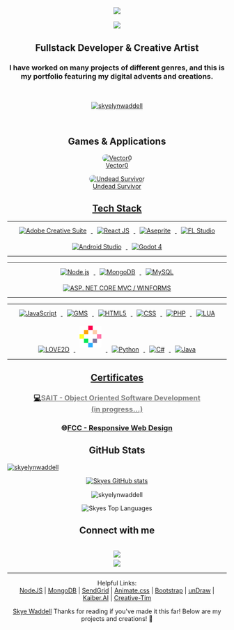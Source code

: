 <div style="display:flex; justify-content:center" align="center">
<img src="https://github.com/user-attachments/assets/8f139730-089d-4091-ab33-bde108d0eff8">
</div>

<br>
<div style ="tc display:flex;" align="center">
  <img src="https://i.giphy.com/media/v1.Y2lkPTc5MGI3NjExMHVvazY4eXN5YzRmOWo0cnZ4d2s3dDYwdG9weGFwbnZodHBqYmUwZCZlcD12MV9pbnRlcm5hbF9naWZfYnlfaWQmY3Q9Zw/zTQQPJXn1j8Jy/giphy.gif" width="250px"/>

<br>
  
## Fullstack Developer & Creative Artist
### I have worked on many projects of different genres, and this is my portfolio featuring my digital advents and creations.

<br>
<p align="center"><a href="https://www.buymeacoffee.com/skyelynwaddell"> <img align="center" src="https://cdn.buymeacoffee.com/buttons/v2/default-yellow.png" height="50" width="210" alt="skyelynwaddell" /></a></p>
<br>


<div align="center">

## Games & Applications
  
  <a href="https://github.com/skyelynwaddell/Vector0" target="_blank"><img style="border-radius:10px;" src="https://media.githubusercontent.com/media/skyelynwaddell/Vector0/main/textures/__TB_empty.png" alt="Vector0" height="100" />
<br>Vector0

  <a href="https://skyestuff.itch.io/undead-survivor" target="_blank"><img style="border-radius:10px;" src="https://lh3.googleusercontent.com/zto_sEx7-zSg4hwC6b5kwl5x6zt2z7UKCSmecq2EpfoDCxYTJNsJPMS83xtAuiZADSw" alt="Undead Survivor" height="100" />
<br>Undead Survivor<br>
</div>
  <div align="center">

## Tech Stack

<table align="center">
  <tr>
    <td align="center">
      <div align="center">
        <a href="https://adobe.com/" target="_blank"><img style="margin: 10px;" src="https://upload.wikimedia.org/wikipedia/commons/thumb/4/4c/Adobe_Creative_Cloud_rainbow_icon.svg/480px-Adobe_Creative_Cloud_rainbow_icon.svg.png?20221002235840" alt="Adobe Creative Suite" height="50" /></a>
        <a href="https://react.dev/" target="_blank"><img style="margin: 10px;" src="https://styles.redditmedia.com/t5_2su6s/styles/communityIcon_4g1uo0kd87c61.png" alt="React JS" height="50" /></a>
        <a href="https://www.aseprite.org" target="_blank"><img style="margin: 10px;" src="https://user-images.githubusercontent.com/105599773/227793892-34a4144b-6161-469e-adf2-2e5b00c466cf.png" alt="Aseprite" height="50" /></a>
        <a href="https://www.image-line.com" target="_blank"><img style="margin: 10px;" src="https://www.pngfind.com/pngs/m/4-49885_fl-studio-logo-png-transparent-png.png" alt="FL Studio" height="50" /></a>
        <a href="https://developer.android.com/" target="_blank"><img style="margin: 10px;" src="https://1.bp.blogspot.com/-LgTa-xDiknI/X4EflN56boI/AAAAAAAAPuk/24YyKnqiGkwRS9-_9suPKkfsAwO4wHYEgCLcBGAsYHQ/s0/image9.png" alt="Android Studio" height="50" /></a>
        <a href="https://godotengine.org/" target="_blank"><img style="margin: 10px;" src="https://upload.wikimedia.org/wikipedia/commons/thumb/6/6a/Godot_icon.svg/2048px-Godot_icon.svg.png" alt="Godot 4" height="50" /></a>
    </td>
    </table>
    <table>
    <td valign="top" width="33%">
      <div align="center">
        <a href="https://nodejs.org/" target="_blank"><img style="margin: 10px;" src="https://profilinator.rishav.dev/skills-assets/nodejs-original-wordmark.svg" alt="Node.js" height="50" /></a>
        <a href="https://www.mongodb.com/" target="_blank"><img style="margin: 10px;" src="https://profilinator.rishav.dev/skills-assets/mongodb-original-wordmark.svg" alt="MongoDB" height="50" /></a>
        <a href="https://www.mysql.com/" target="_blank"><img style="margin: 10px;" src="https://profilinator.rishav.dev/skills-assets/mysql-original-wordmark.svg" alt="MySQL" height="50" /></a>
        <a href="https://dotnet.microsoft.com/en-us/apps/aspnet" target="_blank"><img style="margin: 10px;" src="https://upload.wikimedia.org/wikipedia/commons/thumb/e/ee/.NET_Core_Logo.svg/1024px-.NET_Core_Logo.svg.png" alt="ASP. NET CORE MVC / WINFORMS" height="50" /></a>
    </td>
    </table>
    <table>
    <td valign="top" width="33%">
      <div align="center">
        <a href="https://www.javascript.com/" target="_blank"><img style="margin: 10px;" src="https://profilinator.rishav.dev/skills-assets/javascript-original.svg" alt="JavaScript" height="50" /></a>
        <a href="https://gamemaker.io/en" target="_blank"><img style="margin: 10px;" src="https://coal.gamemaker.io/sites/5d75794b3c84c70006700381/theme/images/og/thumbnail_gm_logo.png?1677843242" alt="GMS" height="50" /></a>
        <a href="https://en.wikipedia.org/wiki/HTML5" target="_blank"><img style="margin: 10px;" src="https://profilinator.rishav.dev/skills-assets/html5-original-wordmark.svg" alt="HTML5" height="50" /></a>
        <a href="https://en.m.wikipedia.org/wiki/CSS" target="_blank"><img style="margin: 10px;" src="https://upload.wikimedia.org/wikipedia/commons/thumb/6/62/CSS3_logo.svg/800px-CSS3_logo.svg.png" alt="CSS" height="50" /></a>
        <a href="https://www.php.net/" target="_blank"><img style="margin: 10px;" src="https://profilinator.rishav.dev/skills-assets/php-original.svg" alt="PHP" height="50" /></a>
        <a href="https://www.lua.org/" target="_blank"><img style="margin: 10px;" src="https://www.lua.org/images/lua30.gif" alt="LUA" height="50" /></a>
        <a href="https://love2d.org/" target="_blank"><img style="margin: 10px;" src="https://encrypted-tbn0.gstatic.com/images?q=tbn:ANd9GcTN9WG5lQXSvoBvVFNVWAKn_cCXR8ddEMx3GQ&s" alt="LOVE2D" height="50" /></a>
        <a href="https://www.lexaloffle.com/pico-8.php" target="_blank"><img style="margin: 10px;" src="https://raw.githubusercontent.com/github/explore/4262c3bd938f34012322129aa29b0e9bd5a1048b/topics/pico-8/pico-8.png" alt="Pico8" height="50" /></a>
        <a href="https://www.python.org/" target="_blank"><img style="margin: 10px;" src="https://upload.wikimedia.org/wikipedia/commons/thumb/c/c3/Python-logo-notext.svg/242px-Python-logo-notext.svg.png" alt="Python" height="50" /></a>
        <a href="https://learn.microsoft.com/en-us/dotnet/csharp/tour-of-csharp/" target="_blank"><img style="margin: 10px;" src="https://upload.wikimedia.org/wikipedia/commons/thumb/b/bd/Logo_C_sharp.svg/1200px-Logo_C_sharp.svg.png" alt="C#" height="50" /></a>
        <a href="https://www.java.com/en/" target="_blank"><img style="margin: 10px;" src="https://cdn4.iconfinder.com/data/icons/logos-and-brands/512/181_Java_logo_logos-512.png" alt="Java" height="50" /></a>
      </div>
      </div>
    </td>
  </tr>
</table>
</div>
<div align="center">

## Certificates
<h3>💻<a href="https://www.sait.ca/programs-and-courses/certificates/object-oriented-software-development" style="color:grey;">SAIT - Object Oriented Software Development <br> (in progress...)</h3></a>
<h3>🌐<a href="https://freecodecamp.org/certification/fcc1e1b3e48-8bf3-4182-aa35-f1289dd6feb6/responsive-web-design">FCC - Responsive Web Design</h3></a>

## GitHub Stats

<p align="left"> <a href="https://github.com/ryo-ma/github-profile-trophy"><img src="https://github-profile-trophy.vercel.app/?username=skyelynwaddell" alt="skyelynwaddell" /></a> </p>

[![Skyes GitHub stats](https://github-readme-stats-beryl-theta-70.vercel.app/api/?username=SKYELYNWADDELL)](https://github.com/skyelynwaddell/github-readme-stats)

<p><img align="center" src="https://github-readme-streak-stats.herokuapp.com/?user=skyelynwaddell&" alt="skyelynwaddell" /></p>

![Skyes Top Languages](https://github-readme-stats-beryl-theta-70.vercel.app/api/top-langs/?username=SKYELYNWADDELL&hide=DIGITAL%20Command%20Language,c,yacc,makefile,assembly,GLSL,Handlebars,Awk,Wren,Fennel,Moon,digitalcommandlanguage,moonscript,squirrel&langs_count=100)
  
## Connect with me

<div align="center" style="display:flex; flex-direction:column">

<br>

<div align="center" style="display:inline-block;flex-wrap:nowrap";>
<img src="https://media.tenor.com/BzMSfXg3bMcAAAAd/medusa-fgo.gif" style="height:190px"/>


</div>

<div align="center">
<img src="https://komarev.com/ghpvc/?username=skyelynwaddell&&style=flat-square" align="center" />
</div>   

------
  <center>
    Helpful Links: <br>
    <a href="https://nodejs.org/en">NodeJS</a> | 
    <a href="https://mongodb.com/">MongoDB</a> | 
    <a href="https://sendgrid.com/">SendGrid</a> | 
    <a href="https://animate.style/">Animate.css</a> | 
    <a href="https://getbootstrap.com/">Bootstrap</a> | 
    <a href="https://undraw.co/">unDraw</a> | 
    <a href="https://www.kaiber.ai/">Kaiber.AI</a> | 
    <a href="http://creative-tim.com/">Creative-Tim</a> <br>


    
  </center>

[Skye Waddell](https://github.com/skyelynwaddell) Thanks for reading if you've made it this far! Below are my projects and creations! 🌸
<br>

